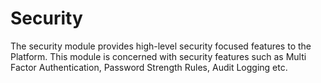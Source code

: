 # Security

The security module provides high-level security focused features to the Platform. This module is concerned with security features such as Multi Factor Authentication, Password Strength Rules, Audit Logging etc.
